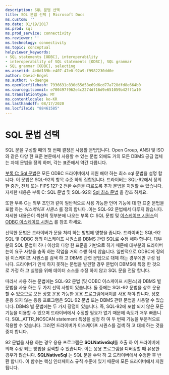 ```yaml
---
description: SQL 문법 선택
title: SQL 문법 선택 | Microsoft Docs
ms.custom: ''
ms.date: 01/19/2017
ms.prod: sql
ms.prod_service: connectivity
ms.reviewer: ''
ms.technology: connectivity
ms.topic: conceptual
helpviewer_keywords:
- SQL statements [ODBC], interoperability
- interoperability of SQL statements [ODBC], SQL grammar
- SQL grammar [ODBC], selecting
ms.assetid: 4e0d189b-e407-47e0-92a9-f9982230dd0e
author: David-Engel
ms.author: v-daenge
ms.openlocfilehash: 7936631c830d65d58e69d6cd77a728dfd8e664b0
ms.sourcegitcommit: e700497f962e4c2274df16d9e651059b42ff1a10
ms.translationtype: MT
ms.contentlocale: ko-KR
ms.lasthandoff: 08/17/2020
ms.locfileid: "88461585"
---
```

# <a name="choosing-an-sql-grammar"></a>SQL 문법 선택
SQL 문을 구성할 때의 첫 번째 결정은 사용할 문법입니다. Open Group, ANSI 및 ISO와 같은 다양 한 표준 본문에서 사용할 수 있는 문법 외에도 거의 모든 DBMS 공급 업체는 자체 문법을 정의 하며, 각는 표준에서 약간 다릅니다.  
  
 [부록 C: Sql 문법](../../../odbc/reference/appendixes/appendix-c-sql-grammar.md)은 모든 ODBC 드라이버에서 지원 해야 하는 최소 sql 문법을 설명 합니다. 이 문법은 SQL-92의 항목 수준 하위 집합입니다. 드라이버는 SQL-92에서 정의한 중간, 전체 또는 FIPS 127-2 전환 수준을 따르도록 추가 문법을 지원할 수 있습니다. 자세한 내용은 부록 C: SQL 문법 및 SQL-92의 [Sql 최소 문법](../../../odbc/reference/appendixes/sql-minimum-grammar.md) 을 참조 하세요.  
  
 또한 부록 C는 외부 조인과 같이 일반적으로 사용 가능한 언어 기능에 대 한 표준 문법을 포함 하는 *이스케이프 시퀀스* 를 정의 합니다 .이는 SQL-92 문법에서 다루지 않습니다. 자세한 내용은이 섹션의 뒷부분에 나오는 부록 C: SQL 문법 및 [이스케이프 시퀀스](../../../odbc/reference/develop-app/escape-sequences.md)의 [ODBC 이스케이프 시퀀스](../../../odbc/reference/appendixes/odbc-escape-sequences.md) 를 참조 하세요.  
  
 선택한 문법은 드라이버가 문을 처리 하는 방법에 영향을 줍니다. 드라이버는 SQL-92 SQL 및 ODBC 정의 이스케이프 시퀀스를 DBMS 관련 SQL로 수정 해야 합니다. 대부분의 SQL 문법이 하나 이상의 다양 한 표준을 기반으로 하기 때문에 대부분의 드라이버는이 요구 사항을 충족 하는 작업을 거의 수행 하지 않습니다. 일반적으로 ODBC에 정의 된 이스케이프 시퀀스를 검색 하 고 DBMS 관련 문법으로 대체 하는 경우에만 구성 됩니다. 드라이버가 인식 하지 못하는 문법을 발견할 경우 문법이 DBMS에 특정 한 것으로 가정 하 고 실행을 위해 데이터 소스를 수정 하지 않고 SQL 문을 전달 합니다.  
  
 따라서 사용 하는 문법에는 SQL-92 문법 (및 ODBC 이스케이프 시퀀스)과 DBMS 별 문법을 사용 하는 두 가지 선택 사항이 있습니다. 둘 중에는 SQL-92 문법을 상호 운용할 수 있으므로 모든 상호 운용 가능한 응용 프로그램에서이를 사용 해야 합니다. 상호 운용 되지 않는 응용 프로그램은 SQL-92 문법 또는 DBMS 관련 문법을 사용할 수 있습니다. DBMS 별 문법에는 두 가지 장점이 있습니다. 즉, SQL-92에 포함 되지 않은 모든 기능을 이용할 수 있으며 드라이버에서 수정할 필요가 없기 때문에 속도가 매우 빠릅니다. SQL_ATTR_NOSCAN statement 특성을 설정 하 여 두 번째 기능을 부분적으로 적용할 수 있습니다. 그러면 드라이버가 이스케이프 시퀀스를 검색 하 고 대체 하는 것을 중지 합니다.  
  
 92 문법을 사용 하는 경우 응용 프로그램은 **SQLNativeSql**를 호출 하 여 드라이버에 의해 수정 되는 방법을 검색할 수 있습니다. 이는 응용 프로그램을 디버깅할 때 유용한 경우가 많습니다. **SQLNativeSql** 는 SQL 문을 수락 하 고 드라이버에서 수정한 후 반환 합니다. 이 함수는 핵심 인터페이스 규칙 수준에 있기 때문에 모든 드라이버에서 지원 됩니다.
